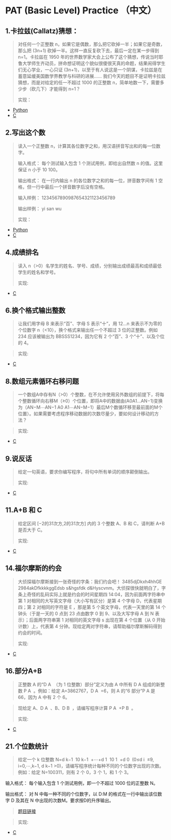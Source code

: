 # PAT (Basic Level) Practice （中文）
## 1.卡拉兹(Callatz)猜想：
> 对任何一个正整数 n，如果它是偶数，那么把它砍掉一半；如果它是奇数，那么把 (3n+1) 砍掉一半。这样一直反复砍下去，最后一定在某一步得到 n=1。卡拉兹在 1950 年的世界数学家大会上公布了这个猜想，传说当时耶鲁大学师生齐动员，拼命想证明这个貌似很傻很天真的命题，结果闹得学生们无心学业，一心只证 (3n+1)，以至于有人说这是一个阴谋，卡拉兹是在蓄意延缓美国数学界教学与科研的进展……
> 我们今天的题目不是证明卡拉兹猜想，而是对给定的任一不超过 1000 的正整数 n，简单地数一下，需要多少步（砍几下）才能得到 n=1？  
> 
> 实现： 
* [Python](/Python/Callatz.py "Python实现") 
* [C](/C/pat1001.c "C语言实现")


## 2.写出这个数  
> 读入一个正整数 n，计算其各位数字之和，用汉语拼音写出和的每一位数字。 
> 
> 输入格式：
> 每个测试输入包含 1 个测试用例，即给出自然数 n 的值。这里保证 n 小于 10 100。 
> 
> 输出格式：
> 在一行内输出 n 的各位数字之和的每一位，拼音数字间有 1 空格，但一行中最后一个拼音数字后没有空格。
> 
> 输入样例：
> 1234567890987654321123456789 
>
> 输出样例：
> yi san wu 
> 
> 实现：
* [Python](/Python/pat1002.py "Python实现") 
* [C](/C/pat1002.c "C语言实现")


## 4.成绩排名
> 读入 n（>0）名学生的姓名、学号、成绩，分别输出成绩最高和成绩最低学生的姓名和学号。 
> 
> 实现: 
* [C](/C/pat1004.c "C语言实现")


## 6.换个格式输出整数
> 让我们用字母 B 来表示“百”、字母 S 表示“十”，用 12...n 来表示不为零的个位数字 n（<10），换个格式来输出任一个不超过 3 位的正整数。例如 234 应该被输出为 BBSSS1234，因为它有 2 个“百”、3 个“十”、以及个位的 4。

> 
> 实现:
* [C](/C/pat1006.c "C语言实现")


## 8.数组元素循环右移问题 
> 一个数组A中存有N（>0）个整数，在不允许使用另外数组的前提下，将每个整数循环向右移M（≥0）个位置，即将A中的数据由(A0​​ A1...AN−1)变换为（AN−M⋯AN−1 A0 A1⋯AN−M−1）最后M个数循环移至最前面的M个位置）。如果需要考虑程序移动数据的次数尽量少，要如何设计移动的方法？

> 
> 实现:
* [C](/C/pat1008.c "C语言实现")
​​

## 9.说反话
> 给定一句英语，要求你编写程序，将句中所有单词的顺序颠倒输出。
> 
> 实现:
* [C](/C/pat1009.c "C语言实现")


## 11.A+B 和 C
> 给定区间 [−2​的31次方​​,2​的31次方​​] 内的 3 个整数 A、B 和 C，请判断 A+B 是否大于 C。
> 
> 实现:
* [C](/C/pat1011.c "C语言实现")


## 14.福尔摩斯的约会
> 大侦探福尔摩斯接到一张奇怪的字条：我们约会吧！ 3485djDkxh4hhGE 2984akDfkkkkggEdsb s&hgsfdk d&Hyscvnm。大侦探很快就明白了，字条上奇怪的乱码实际上就是约会的时间星期四 14:04，因为前面两字符串中第 1 对相同的大写英文字母（大小写有区分）是第 4 个字母 D，代表星期四；第 2 对相同的字符是 E ，那是第 5 个英文字母，代表一天里的第 14 个钟头（于是一天的 0 点到 23 点由数字 0 到 9、以及大写字母 A 到 N 表示）；后面两字符串第 1 对相同的英文字母 s 出现在第 4 个位置（从 0 开始计数）上，代表第 4 分钟。现给定两对字符串，请帮助福尔摩斯解码得到约会的时间。 
> 
> 实现:
* [C](/C/pat1014.c "C语言实现")


## 16.部分A+B 
> 正整数 A 的“D
​A
​​ （为 1 位整数）部分”定义为由 A 中所有 D
​A
​​  组成的新整数 P
​A
​​ 。例如：给定 A=3862767，D
​A
​​ =6，则 A 的“6 部分”P
​A
​​  是 66，因为 A 中有 2 个 6。

> 现给定 A、D
​A
​​ 、B、D
​B
​​ ，请编写程序计算 P
​A
​​ +P
​B
​​ 。
> 
> 实现:
* [C](/C/pat1016.c "C语言实现")

## 21.个位数统计
> 给定一个 k 位整数 N=d
​k−1
​​ 10
​k−1
​​ +⋯+d
​1
​​ 10
​1
​​ +d
​0
​​  (0≤d
​i
​​ ≤9, i=0,⋯,k−1, d
​k−1
​​ >0)，请编写程序统计每种不同的个位数字出现的次数。例如：给定 N=100311，则有 2 个 0，3 个 1，和 1 个 3。

输入格式：
每个输入包含 1 个测试用例，即一个不超过 1000 位的正整数 N。

输出格式：
对 N 中每一种不同的个位数字，以 D:M 的格式在一行中输出该位数字 D 及其在 N 中出现的次数M。要求按D的升序输出。　

> [题目链接](https://pintia.cn/problem-sets/994805260223102976/problems/994805300404535296 "个位数统计") 

> 实现:
* [C](/C/pat1021.c "C语言实现")
